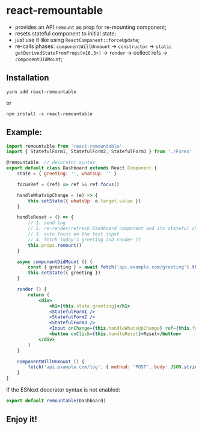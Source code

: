 # react-remountable

* provides an API `remount` as prop for re-mounting component;
* resets stateful component to initial state;
* just use it like using `ReactComponent::forceUpdate`;
* re-calls phases: `componentWillUnmount` -> `constructor` -> `static getDerivedStateFromProps(v16.3+)` -> `render` -> collect refs ->  `componentDidMount`;

## Installation

```
yarn add react-remountable
```

or

```
npm install -s react-remountable
```

## Example:

```jsx
import remountable from 'react-remountable'
import { StatefulForm1, StatefulForm2, StatefulForm3 } from './Forms'

@remountable  // decorator syntax
export default class Dashboard extends React.Component {
    state = { greeting: '', whatsUp: '' }

    focusRef = (ref) => ref && ref.focus()

    handleWhatsUpChange = (e) => {
        this.setState({ whatsUp: e.target.value })
    }

    handleReset = () => {
        // 1. send log
        // 2. re-render/refresh Dashboard component and its stateful children components
        // 3. auto focus on the text input
        // 4. fetch today's greeting and render it
        this.props.remount()
    }

    async componentDidMount () {
        const { greeting } = await fetch('api.example.com/greeting').then(response.json())
        this.setState({ greeting })
    }

    render () {
        return (
            <div>
                <h1>{this.state.greeting}</h1>
                <StatefulForm1 />
                <StatefulForm2 />
                <StatefulForm3 />
                <Input onChange={this.handleWhatsUpChange} ref={this.focusRef} />
                <button onClick={this.handleReset}>Reset</button>
            </div>
        )
    }

    componentWillUnmount () {
        fetch('api.example.com/log', { method: 'POST', body: JSON.stringify({ action: 'reset'}) })
    }
}
```

If the ESNext decorator syntax is not enabled:

```js
export default remountable(Dashboard)
```

## Enjoy it!
